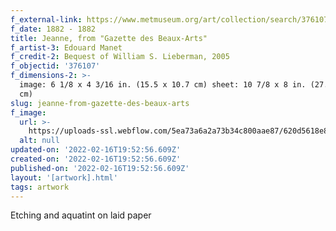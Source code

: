 ```yaml
---
f_external-link: https://www.metmuseum.org/art/collection/search/376107
f_date: 1882 - 1882
title: Jeanne, from "Gazette des Beaux-Arts"
f_artist-3: Edouard Manet
f_credit-2: Bequest of William S. Lieberman, 2005
f_objectid: '376107'
f_dimensions-2: >-
  image: 6 1/8 x 4 3/16 in. (15.5 x 10.7 cm) sheet: 10 7/8 x 8 in. (27.7 x 20.3
  cm)
slug: jeanne-from-gazette-des-beaux-arts
f_image:
  url: >-
    https://uploads-ssl.webflow.com/5ea73a6a2a73b34c800aae87/620d5618e8c201e17117f052_DP815326.jpeg
  alt: null
updated-on: '2022-02-16T19:52:56.609Z'
created-on: '2022-02-16T19:52:56.609Z'
published-on: '2022-02-16T19:52:56.609Z'
layout: '[artwork].html'
tags: artwork
---
```


Etching and aquatint on laid paper
